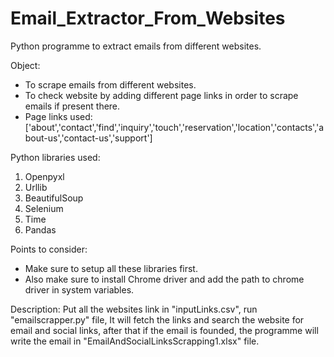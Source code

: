 # Email_Extractor_From_Websites
Python programme to extract emails from different websites.

Object: 
- To scrape emails from different websites.
- To check website by adding different page links in order to scrape emails if present there.
- Page links used: ['about','contact','find','inquiry','touch','reservation','location','contacts','about-us','contact-us','support']

Python libraries used:
1. Openpyxl
2. Urllib
3. BeautifulSoup
4. Selenium
5. Time
6. Pandas

Points to consider:
- Make sure to setup all these libraries first.
- Also make sure to install Chrome driver and add the path to chrome driver in system variables.

Description: 
Put all the websites link in "inputLinks.csv", run "emailscrapper.py" file, It will fetch the links and search the website for email and social links, after that if the email is founded, the programme will write the email in "EmailAndSocialLinksScrapping1.xlsx" file.
